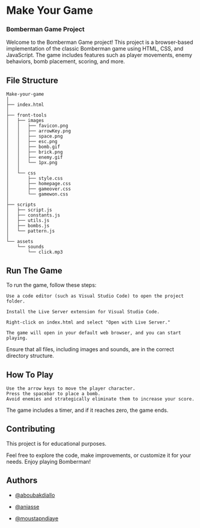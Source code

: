
# Make Your Game
### Bomberman Game Project

Welcome to the Bomberman Game project! This project is a browser-based implementation of the classic Bomberman game using HTML, CSS, and JavaScript. The game includes features such as player movements, enemy behaviors, bomb placement, scoring, and more.


## File Structure

    Make-your-game
    │
    ├── index.html
    │
    ├── front-tools
    │   ├── images
    │   │   ├── favicon.png
    │   │   ├── arrowKey.png
    │   │   ├── space.png
    │   │   ├── esc.png
    │   │   ├── bomb.gif
    │   │   ├── brick.png
    │   │   ├── enemy.gif
    │   │   └── 1px.png
    │   │
    │   └── css
    │       ├── style.css
    │       ├── homepage.css
    │       ├── gameover.css
    │       └── gamewon.css
    │
    ├── scripts
    │   ├── script.js
    │   ├── constants.js
    │   ├── utils.js
    │   ├── bombs.js
    │   └── pattern.js
    │
    └── assets
        └── sounds
            └── click.mp3



## Run The Game

To run the game, follow these steps:

    Use a code editor (such as Visual Studio Code) to open the project folder.

    Install the Live Server extension for Visual Studio Code.

    Right-click on index.html and select "Open with Live Server."

    The game will open in your default web browser, and you can start playing.

Ensure that all files, including images and sounds, are in the correct directory structure.
    
## How To Play

    Use the arrow keys to move the player character.
    Press the spacebar to place a bomb.
    Avoid enemies and strategically eliminate them to increase your score.
The game includes a timer, and if it reaches zero, the game ends.
## Contributing

This project is for educational purposes.

Feel free to explore the code, make improvements, or customize it for your needs. Enjoy playing Bomberman!
## Authors

- [@aboubakdiallo](https://learn.zone01dakar.sn/git/aboubakdiallo)

- [@aniasse](https://learn.zone01dakar.sn/git/aniasse)

- [@moustapndiaye](https://learn.zone01dakar.sn/git/moustapndiaye)